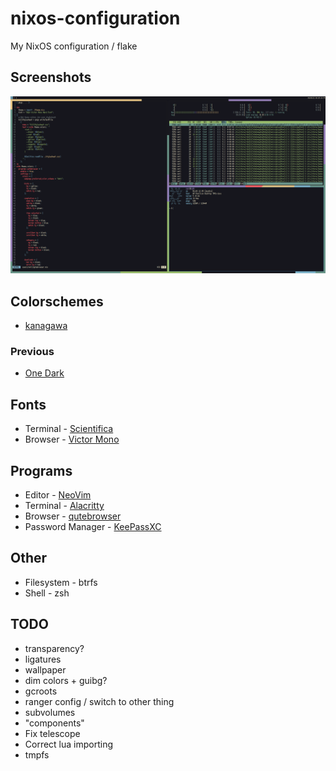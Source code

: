 # nixos-configuration
My NixOS configuration / flake

## Screenshots

![Screenshot](./screenshots/1.png)

## Colorschemes

- [kanagawa](https://github.com/rebelot/kanagawa.nvim)

### Previous

- [One Dark](https://github.com/joshdick/onedark.vim)

## Fonts

- Terminal - [Scientifica](https://github.com/nerdypepper/scientifica)
- Browser - [Victor Mono](https://github.com/rubjo/victor-mono)

## Programs

- Editor - [NeoVim](https://github.com/neovim/neovim)
- Terminal - [Alacritty](https://github.com/alacritty/alacritty)
- Browser - [qutebrowser](https://github.com/qutebrowser/qutebrowser)
- Password Manager - [KeePassXC](https://github.com/keepassxreboot/keepassxc)

## Other

- Filesystem - btrfs
- Shell - zsh

## TODO

- transparency?
- ligatures
- wallpaper
- dim colors + guibg?
- gcroots
- ranger config / switch to other thing
- subvolumes
- "components"
- Fix telescope
- Correct lua importing
- tmpfs

